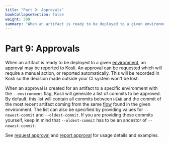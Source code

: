 ```yaml
---
title: "Part 9: Approvals"
bookCollapseSection: false
weight: 300
summary: "When an artifact is ready to be deployed to a given environment, an approval may be reported to Kosli. An approval can be requested which will require a manual action, or reported automatically. This will be recorded in Kosli so the decision made outside your CI system won't be lost."
---
```

# Part 9: Approvals

When an artifact is ready to be deployed to a given [environment](/getting_started/environments/), an approval may be reported to Kosli. An approval can be requested which will require a manual action, or reported automatically. This will be recorded in Kosli so the decision made outside your CI system won't be lost.

When an approval is created for an artifact to a specific environment with the `--environment` flag, Kosli will generate a list of commits to be approved. By default, this list will contain all commits between `HEAD` and the commit of the most recent artifact coming from the same [flow](/getting_started/flows/) found in the given environment. The list can also be specified by providing values for `--newest-commit` and `--oldest-commit`. If you are providing these commits yourself, keep in mind that `--oldest-commit` has to be an ancestor of `--newest-commit`.

See [request approval](/client_reference/kosli_request_approval/) and [report approval](/client_reference/kosli_report_approval/) for usage details and examples. 
